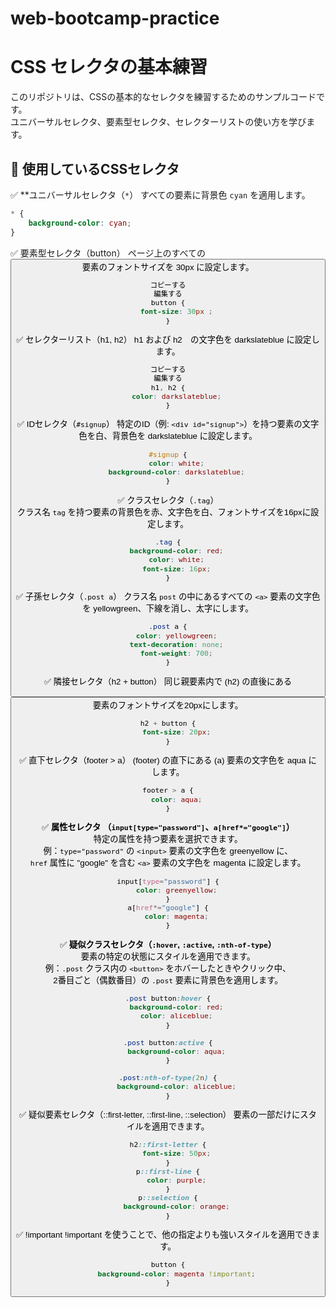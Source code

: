 # web-bootcamp-practice

# CSS セレクタの基本練習
このリポジトリは、CSSの基本的なセレクタを練習するためのサンプルコードです。  
ユニバーサルセレクタ、要素型セレクタ、セレクターリストの使い方を学びます。

## 🔧 使用しているCSSセレクタ
✅ **ユニバーサルセレクタ（`*`）
すべての要素に背景色 `cyan` を適用します。
```css
* {
    background-color: cyan;
}
```

✅ 要素型セレクタ（button）
ページ上のすべての <button> 要素のフォントサイズを 30px に設定します。
```css
コピーする
編集する
button {
    font-size: 30px ;
}
```

✅ セレクターリスト（h1, h2）
h1 および h2　の文字色を darkslateblue に設定します。
```css
コピーする
編集する
h1, h2 {
    color: darkslateblue;
}
```
    
✅ IDセレクタ（`#signup`）
特定のID（例: `<div id="signup">`）を持つ要素の文字色を白、背景色を darkslateblue に設定します。
```css
#signup {
    color: white;
    background-color: darkslateblue;
}
```

✅ クラスセレクタ（`.tag`）  
クラス名 `tag` を持つ要素の背景色を赤、文字色を白、フォントサイズを16pxに設定します。
```css
.tag {
    background-color: red;
    color: white;
    font-size: 16px;
}
```

✅ 子孫セレクタ（`.post a`）
クラス名 `post` の中にあるすべての `<a>` 要素の文字色を yellowgreen、下線を消し、太字にします。
```css
.post a {
    color: yellowgreen;
    text-decoration: none;
    font-weight: 700;
}
```

✅ 隣接セレクタ（h2 + button）
同じ親要素内で (h2) の直後にある <button> 要素のフォントサイズを20pxにします。
```css
h2 + button {
    font-size: 20px;
}
```

✅ 直下セレクタ（footer > a） 
(footer) の直下にある (a) 要素の文字色を aqua にします。
```css
footer > a {
    color: aqua;
}
```
    
✅ **属性セレクタ （`input[type="password"]`、`a[href*="google"]`）**  
特定の属性を持つ要素を選択できます。  
例：`type="password"` の `<input>` 要素の文字色を greenyellow に、  
`href` 属性に "google" を含む `<a>` 要素の文字色を magenta に設定します。
```css
input[type="password"] {
    color: greenyellow;
}
a[href*="google"] {
    color: magenta;
}
```

✅ **疑似クラスセレクタ（`:hover`, `:active`, `:nth-of-type`）**  
要素の特定の状態にスタイルを適用できます。  
例：`.post` クラス内の `<button>` をホバーしたときやクリック中、  
2番目ごと（偶数番目）の `.post` 要素に背景色を適用します。
```css
.post button:hover {
    background-color: red;
    color: aliceblue;
}

.post button:active {
    background-color: aqua;
}

.post:nth-of-type(2n) {
    background-color: aliceblue;
}
```

✅ 疑似要素セレクタ（::first-letter, ::first-line, ::selection）
要素の一部だけにスタイルを適用できます。
```css
h2::first-letter {
    font-size: 50px;
}
p::first-line {
    color: purple;
}
p::selection {
    background-color: orange;
}
```

✅ !important
!important を使うことで、他の指定よりも強いスタイルを適用できます。
```css
button {
    background-color: magenta !important;
}
```





